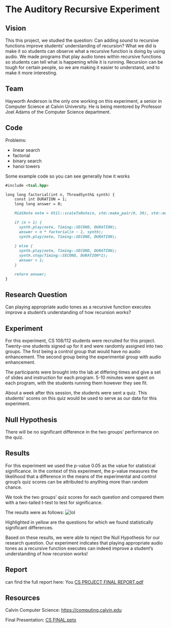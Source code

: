 # The Auditory Recursive Experiment 

## Vision

This this project, we studied the question: Can adding sound to recursive functions improve students’ understanding of recursion? What we did is make it so students can observe what a recursive function is doing by using audio. We made programs that play audio tones within recursive functions so students can tell what is happening while it is running. Recursion can be tough for certain people, so we are making it easier to understand, and to make it more interesting. 

## Team

Hayworth Anderson is the only one working on this experiment, a senior in Computer Science at Calvin University. He is being mentored by Professor Joel Adams of the Computer Science department.  

## Code

Problems:

- linear search
- factorial
- binary search
- hanoi towers

Some example code so you can see generally how it works
```markdown
#include <tsal.hpp>

long long factorial(int n, ThreadSynth& synth) {
    const int DURATION = 1;
    long long answer = 0;

    MidiNote note = Util::scaleToNote(n, std::make_pair(0, 30), std::make_pair(C4, C7));

    if (n > 1) {
      synth.play(note, Timing::SECOND, DURATION);
      answer = n * factorial(n - 1, synth);
      synth.play(note, Timing::SECOND, DURATION);
      
    } else {
      synth.play(note, Timing::SECOND, DURATION);
      synth.stop(Timing::SECOND, DURATION*2);
      answer = 1;
    }

    return answer;
}
```
## Research Question

Can playing appropriate audio tones as a recursive function executes improve a student’s understanding of how recursion works?

## Experiment

For this experiment, CS 108/112 students were recruited for this project. Twenty-one students signed up for it and were randomly assigned into two groups. The first being a control group that would have no audio enhancement. The second group being the experimental group with audio enhancement. 

The participants were brought into the lab at differing times and give a set of slides and instruction for each program. 5-10 minutes were spent on each program, with the students running them however they see fit. 

About a week after this session, the students were sent a quiz. This students' scores on this quiz would be used to serve as our data for this experiment.

## Null Hypothesis

There will be no significant difference in the two groups’ performance on the quiz.

## Results 

For this experiment we used the p-value 0.05 as the value for statistical significance. In the context of this experiment, the p-value measures the likelihood that a difference in the means of the experimental and control group’s quiz scores can be attributed to anything more than random chance.

We took the two groups’ quiz scores for each question and compared them with a two-tailed t-test to test for significance. 

The results were as follows:
![lol](https://user-images.githubusercontent.com/71472546/165418058-864393e9-0c70-4bae-92a5-e0f782f3bd82.png)

Highlighted in yellow are the questions for which we found statistically significant differences.

Based on these results, we were able to reject the Null Hypothesis for our research question. Our experiment indicates that playing appropriate audio tones as a recursive function executes can indeed improve a student’s understanding of how recursion works!

## Report

can find the full report here:
You [CS PROJECT FINAL REPORT.pdf](https://github.com/hearing-recursion-2022/Hearing-Recursion-cs398-2022/files/8587584/CS.PROJECT.FINAL.REPORT.pdf)

## Resources

Calvin Computer Science: https://computing.calvin.edu

Final Presentation: [CS FINAL.pptx](https://github.com/haywortha/Hearing-Recursion/files/8568285/CS.FINAL.pptx)

